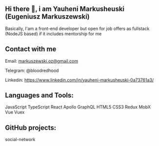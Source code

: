 ## Hi there 👋, i am Yauheni Markusheuski (Eugeniusz Markuszewski)

Basically, I'am a front-end developer but open for job offers as fullstack (NodeJS
based) if it includes mentorship for me

## Contact with me

Email: markuszewski.oz@gmail.com

Telegram: @bloodredhood

Linkedin: https://www.linkedin.com/in/yauheni-markusheuski-0a73761a3/

## Languages and Tools:

JavaScript TypeScript React Apollo GraphQL HTML5 CSS3 Redux MobX Vue Vuex 

## GitHub projects:

social-network

<!--
**bloodredhood/bloodredhood** is a ✨ _special_ ✨ repository because its `README.md` (this file) appears on your GitHub profile.

Here are some ideas to get you started:

- 🔭 I’m currently working on ...
- 🌱 I’m currently learning ...
- 👯 I’m looking to collaborate on ...
- 🤔 I’m looking for help with ...
- 💬 Ask me about ...
- 📫 How to reach me: ...
- 😄 Pronouns: ...
- ⚡ Fun fact: ...
-->
